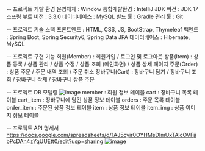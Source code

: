 -- 프로젝트  개발 환경
 운영체제 : Window
 통합개발환경 : IntelliJ
 JDK 버전 : JDK 17
 스프링 부트 버전 : 3.3.0
 데이터베이스 : MySQL
 빌드 툴 : Gradle
 관리 툴 : Git

-- 프로젝트 기술 스택
 프론트엔드 : HTML, CSS, JS, BootStrap, Thymeleaf
 백엔드 : Spring Boot, Spring Security6, Spring Data JPA
 데이터베이스 : Hibernate, MySQL

-- 프로젝트 구현 기능
 회원(Member) : 회원가입 / 로그인 및 로그아웃
 상품(Item) : 상품 등록 / 상품 관리 / 상품 수정 / 상품 조회 (메인화면) / 상품 상세 페이지
 주문(Order) : 상품 주문 / 주문 내역 조회 / 주문 취소
 장바구니(Cart) : 장바구니 담기 / 장바구니 조회 / 장바구니 삭제 / 장바구니 상품 주문

 -- 프로젝트 DB 모델링
  ![image](https://github.com/user-attachments/assets/3aeed259-e0b3-4775-a3f3-7ca2da214719)
  member : 회원 정보 테이블
  cart : 장바구니 목록 테이블
  cart_item : 장바구니에 담긴 상품 정보 테이블
  orders : 주문 목록 테이블
  order_item : 주문된 상품 정보 테이블
  item : 상품 정보 테이블
  item_img : 상품 이미지 정보 테이블

  -- 프로젝트 API 명세서
  https://docs.google.com/spreadsheets/d/1AJ5cyir0OYHMsDImUxTAlcOVFjibPcDAn4zYqUUEtt0/edit?usp=sharing
  ![image](https://github.com/user-attachments/assets/9dc9e220-82c5-4140-b467-090c1dab9950)

  
